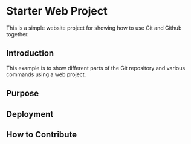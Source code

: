 # Starter Web Project

This is a simple website project for showing how to use
 Git and Github together.

## Introduction

This example is to show different parts of the Git 
repository and various commands using a web project.

## Purpose

## Deployment

## How to Contribute

